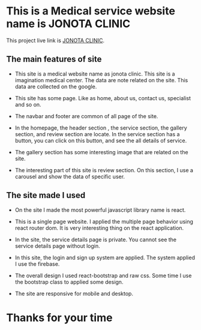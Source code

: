 # This is a Medical service website name is JONOTA CLINIC

This project live link is [JONOTA CLINIC](https://jonota-clinic.web.app/).

## The main features of site

- This site is a medical website name as jonota clinic. This site is a imagination medical center. The data are note related on the site. This data are collected on the google.

- This site has some page. Like as home, about us, contact us, specialist and so on.

- The navbar and footer are common of all page of the site.

- In the homepage, the header section , the service section, the gallery section, and review section are locate. In the service section has a button, you can click on this button, and see the all details of service.

- The gallery section has some interesting image that are related on the site.

- The interesting part of this site is review section. On this section, I use a carousel and show the data of specific user.

## The site made I used

- On the site I made the most powerful javascript library name is react.

- This is a single page website. I applied the multiple page behavior using react router dom. It is very interesting thing on the react application.

- In the site, the service details page is private. You cannot see the service details page without login.

- In this site, the login and sign up system are applied. The system applied I use the firebase.

- The overall design I used react-bootstrap and raw css. Some time I use the bootstrap class to applied some design.

- The site are responsive for mobile and desktop.

# Thanks for your time
